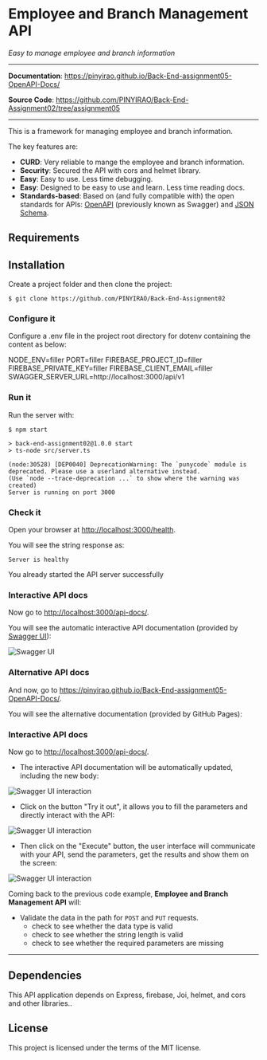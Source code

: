 <p align="center">
    <h1>Employee and Branch Management API</h1>
    <em>Easy to manage employee and branch information</em>
</p>

---

**Documentation**: <a href="https://pinyirao.github.io/Back-End-assignment05-OpenAPI-Docs/" target="_blank">https://pinyirao.github.io/Back-End-assignment05-OpenAPI-Docs/</a>

**Source Code**: <a href="https://github.com/PINYIRAO/Back-End-Assignment02/tree/assignment05" target="_blank">https://github.com/PINYIRAO/Back-End-Assignment02/tree/assignment05</a>

---

This is a framework for managing employee and branch information.

The key features are:

* **CURD**: Very reliable to mange the employee and branch information.
* **Security**: Secured the API with cors and helmet library.
* **Easy**: Easy to use. Less time debugging.
* **Easy**: Designed to be easy to use and learn. Less time reading docs.
* **Standards-based**: Based on (and fully compatible with) the open standards for APIs: <a href="https://github.com/OAI/OpenAPI-Specification" class="external-link" target="_blank">OpenAPI</a> (previously known as Swagger) and <a href="https://json-schema.org/" class="external-link" target="_blank">JSON Schema</a>.

## Requirements

## Installation

Create a project folder and then clone the project:

<div class="termy">

```console
$ git clone https://github.com/PINYIRAO/Back-End-Assignment02

```
### Configure it
Configure a .env file in the project root directory for dotenv containing the content as below:

NODE_ENV=filler
PORT=filler
FIREBASE_PROJECT_ID=filler
FIREBASE_PRIVATE_KEY=filler
FIREBASE_CLIENT_EMAIL=filler
SWAGGER_SERVER_URL=http://localhost:3000/api/v1

### Run it

Run the server with:

<div class="termy">

```console
$ npm start

> back-end-assignment02@1.0.0 start
> ts-node src/server.ts

(node:30528) [DEP0040] DeprecationWarning: The `punycode` module is deprecated. Please use a userland alternative instead.
(Use `node --trace-deprecation ...` to show where the warning was created)
Server is running on port 3000

```

</div>

### Check it

Open your browser at <a href="http://localhost:3000/health" class="external-link" target="_blank">http://localhost:3000/health</a>.

You will see the string response as:

```console
Server is healthy
```

You already started the API server successfully

### Interactive API docs

Now go to <a href="http://localhost:3000/api-docs/" class="external-link" target="_blank">http://localhost:3000/api-docs/</a>.

You will see the automatic interactive API documentation (provided by <a href="https://github.com/swagger-api/swagger-ui" class="external-link" target="_blank">Swagger UI</a>):

![Swagger UI](./public/swagger-01.png)

### Alternative API docs

And now, go to <a href="https://pinyirao.github.io/Back-End-assignment05-OpenAPI-Docs/" class="external-link" target="_blank">https://pinyirao.github.io/Back-End-assignment05-OpenAPI-Docs/</a>.

You will see the alternative documentation (provided by GitHub Pages):

### Interactive API docs 

Now go to <a href="http://localhost:3000/api-docs/" class="external-link" target="_blank">http://localhost:3000/api-docs/</a>.

* The interactive API documentation will be automatically updated, including the new body:

![Swagger UI interaction](./public/swagger-02.png)

* Click on the button "Try it out", it allows you to fill the parameters and directly interact with the API:

![Swagger UI interaction](./public/swagger-03.png)

* Then click on the "Execute" button, the user interface will communicate with your API, send the parameters, get the results and show them on the screen:

![Swagger UI interaction](./public/swagger-04.png)


Coming back to the previous code example, **Employee and Branch Management API** will:

* Validate the data in the path for `POST` and `PUT` requests.
    * check to see whether the data type is valid
    * check to see whether the string length is valid 
    * check to see whether the required parameters are missing 

---
## Dependencies

This API application depends on Express, firebase, Joi, helmet, and cors and other libraries..

## License

This project is licensed under the terms of the MIT license.